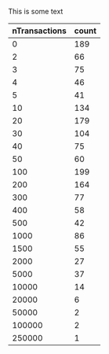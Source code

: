 This is some text

| nTransactions | count |
| ------------- | ----- |
| 0             | 189   |
| 2             | 66    |
| 3             | 75    |
| 4             | 46    |
| 5             | 41    |
| 10            | 134   |
| 20            | 179   |
| 30            | 104   |
| 40            | 75    |
| 50            | 60    |
| 100           | 199   |
| 200           | 164   |
| 300           | 77    |
| 400           | 58    |
| 500           | 42    |
| 1000          | 86    |
| 1500          | 55    |
| 2000          | 27    |
| 5000          | 37    |
| 10000         | 14    |
| 20000         | 6     |
| 50000         | 2     |
| 100000        | 2     |
| 250000        | 1     |